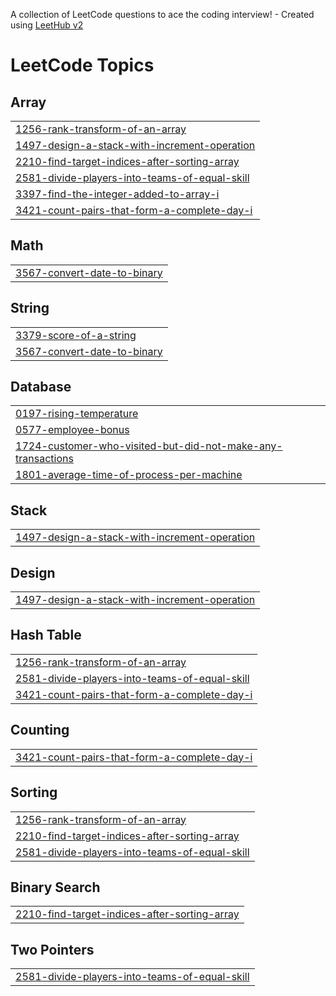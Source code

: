 A collection of LeetCode questions to ace the coding interview! - Created using [LeetHub v2](https://github.com/arunbhardwaj/LeetHub-2.0)
<!---LeetCode Topics Start-->
# LeetCode Topics
## Array
|  |
| ------- |
| [1256-rank-transform-of-an-array](https://github.com/AshishP-armar/Leet-Code/tree/master/1256-rank-transform-of-an-array) |
| [1497-design-a-stack-with-increment-operation](https://github.com/AshishP-armar/Leet-Code/tree/master/1497-design-a-stack-with-increment-operation) |
| [2210-find-target-indices-after-sorting-array](https://github.com/AshishP-armar/Leet-Code/tree/master/2210-find-target-indices-after-sorting-array) |
| [2581-divide-players-into-teams-of-equal-skill](https://github.com/AshishP-armar/Leet-Code/tree/master/2581-divide-players-into-teams-of-equal-skill) |
| [3397-find-the-integer-added-to-array-i](https://github.com/AshishP-armar/Leet-Code/tree/master/3397-find-the-integer-added-to-array-i) |
| [3421-count-pairs-that-form-a-complete-day-i](https://github.com/AshishP-armar/Leet-Code/tree/master/3421-count-pairs-that-form-a-complete-day-i) |
## Math
|  |
| ------- |
| [3567-convert-date-to-binary](https://github.com/AshishP-armar/Leet-Code/tree/master/3567-convert-date-to-binary) |
## String
|  |
| ------- |
| [3379-score-of-a-string](https://github.com/AshishP-armar/Leet-Code/tree/master/3379-score-of-a-string) |
| [3567-convert-date-to-binary](https://github.com/AshishP-armar/Leet-Code/tree/master/3567-convert-date-to-binary) |
## Database
|  |
| ------- |
| [0197-rising-temperature](https://github.com/AshishP-armar/Leet-Code/tree/master/0197-rising-temperature) |
| [0577-employee-bonus](https://github.com/AshishP-armar/Leet-Code/tree/master/0577-employee-bonus) |
| [1724-customer-who-visited-but-did-not-make-any-transactions](https://github.com/AshishP-armar/Leet-Code/tree/master/1724-customer-who-visited-but-did-not-make-any-transactions) |
| [1801-average-time-of-process-per-machine](https://github.com/AshishP-armar/Leet-Code/tree/master/1801-average-time-of-process-per-machine) |
## Stack
|  |
| ------- |
| [1497-design-a-stack-with-increment-operation](https://github.com/AshishP-armar/Leet-Code/tree/master/1497-design-a-stack-with-increment-operation) |
## Design
|  |
| ------- |
| [1497-design-a-stack-with-increment-operation](https://github.com/AshishP-armar/Leet-Code/tree/master/1497-design-a-stack-with-increment-operation) |
## Hash Table
|  |
| ------- |
| [1256-rank-transform-of-an-array](https://github.com/AshishP-armar/Leet-Code/tree/master/1256-rank-transform-of-an-array) |
| [2581-divide-players-into-teams-of-equal-skill](https://github.com/AshishP-armar/Leet-Code/tree/master/2581-divide-players-into-teams-of-equal-skill) |
| [3421-count-pairs-that-form-a-complete-day-i](https://github.com/AshishP-armar/Leet-Code/tree/master/3421-count-pairs-that-form-a-complete-day-i) |
## Counting
|  |
| ------- |
| [3421-count-pairs-that-form-a-complete-day-i](https://github.com/AshishP-armar/Leet-Code/tree/master/3421-count-pairs-that-form-a-complete-day-i) |
## Sorting
|  |
| ------- |
| [1256-rank-transform-of-an-array](https://github.com/AshishP-armar/Leet-Code/tree/master/1256-rank-transform-of-an-array) |
| [2210-find-target-indices-after-sorting-array](https://github.com/AshishP-armar/Leet-Code/tree/master/2210-find-target-indices-after-sorting-array) |
| [2581-divide-players-into-teams-of-equal-skill](https://github.com/AshishP-armar/Leet-Code/tree/master/2581-divide-players-into-teams-of-equal-skill) |
## Binary Search
|  |
| ------- |
| [2210-find-target-indices-after-sorting-array](https://github.com/AshishP-armar/Leet-Code/tree/master/2210-find-target-indices-after-sorting-array) |
## Two Pointers
|  |
| ------- |
| [2581-divide-players-into-teams-of-equal-skill](https://github.com/AshishP-armar/Leet-Code/tree/master/2581-divide-players-into-teams-of-equal-skill) |
<!---LeetCode Topics End-->